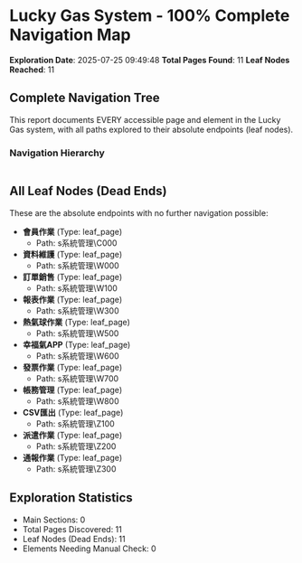 # Lucky Gas System - 100% Complete Navigation Map

**Exploration Date**: 2025-07-25 09:49:48
**Total Pages Found**: 11
**Leaf Nodes Reached**: 11

## Complete Navigation Tree

This report documents EVERY accessible page and element in the Lucky Gas system,
with all paths explored to their absolute endpoints (leaf nodes).

### Navigation Hierarchy

```
```

## All Leaf Nodes (Dead Ends)

These are the absolute endpoints with no further navigation possible:

- **會員作業** (Type: leaf_page)
  - Path: s系統管理\C000
- **資料維護** (Type: leaf_page)
  - Path: s系統管理\W000
- **訂單銷售** (Type: leaf_page)
  - Path: s系統管理\W100
- **報表作業** (Type: leaf_page)
  - Path: s系統管理\W300
- **熱氣球作業** (Type: leaf_page)
  - Path: s系統管理\W500
- **幸福氣APP** (Type: leaf_page)
  - Path: s系統管理\W600
- **發票作業** (Type: leaf_page)
  - Path: s系統管理\W700
- **帳務管理** (Type: leaf_page)
  - Path: s系統管理\W800
- **CSV匯出** (Type: leaf_page)
  - Path: s系統管理\Z100
- **派遣作業** (Type: leaf_page)
  - Path: s系統管理\Z200
- **通報作業** (Type: leaf_page)
  - Path: s系統管理\Z300

## Exploration Statistics

- Main Sections: 0
- Total Pages Discovered: 11
- Leaf Nodes (Dead Ends): 11
- Elements Needing Manual Check: 0
